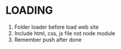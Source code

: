 # LOADING
1. Folder loader before load web site 
2. Include html, css, js file not node module
3. Remember push after done
